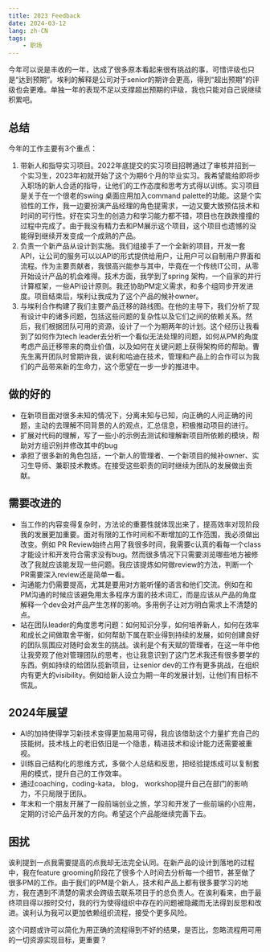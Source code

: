 ```yaml
---
title: 2023 Feedback
date: 2024-03-12
lang: zh-CN
tags: 
	- 职场
---
```


今年可以说是丰收的一年，达成了很多原本看起来很有挑战的事，可惜评级也只是“达到预期”。埃利的解释是公司对于senior的期许会更高，得到“超出预期”的评级也会更难。单独一年的表现不足以支撑超出预期的评级，我也只能对自己说继续积累吧。

## 总结

今年的工作主要有3个重点：

1. 带新人和指导实习项目。2022年底提交的实习项目招聘通过了审核并招到一个实习生，2023年初就开始了这个为期6个月的毕业实习。我希望能给即将步入职场的新人合适的指导，让他们的工作态度和思考方式得以训练。实习项目是关于在一个很老的swing 桌面应用加入command palette的功能。这是个实验性的工作，我一边要扮演产品经理的角色提需求，一边又要大致预估技术和时间的可行性。好在实习生的创造力和学习能力都不错，项目也在跌跌撞撞的过程中完成了。由于我没有精力去和PM展示这个项目，这个项目也遗憾的没能得到继续开发变成一个成熟的产品。
2. 负责一个新产品从设计到实施。我们组接手了一个全新的项目，开发一套API，让公司的服务可以以API的形式提供给用户，让用户可以自制用户界面和流程。作为主要贡献者，我很高兴能参与其中，毕竟在一个传统IT公司，从零开始设计产品的机会难得。技术方面，我学到了spring 架构，一个自家的并行计算框架，一些API设计原则。我还协助PM定义需求，和多个组同步开发进度。项目结束后，埃利让我成为了这个产品的候补owner。
3. 与埃利合作构建了我们主要产品迁移的路线图。在他的主导下，我们分析了现有设计中的诸多问题，包括这些问题的复杂性以及它们之间的依赖关系。然后，我们根据团队可用的资源，设计了一个为期两年的计划。这个经历让我看到了如何作为tech leader去分析一个看似无法处理的问题，如何从PM的角度考虑产品迁移带来的商业价值，以及如何在关键问题上获得架构师的帮助。曹先生离开团队时曾期许我，诶利和哈迪在技术，管理和产品上的合作可以为我们的产品带来新的生命力，这个愿望在一步一步的推进中。

## 做的好的

- 在新项目面对很多未知的情况下，分离未知与已知，向正确的人问正确的问题，主动的去理解不同背景的人的观点，汇总信息，积极推动项目的进行。
- 扩展对代码的理解，写了一些小的示例去测试和理解新项目所依赖的模块，帮助对方组识别并修改其中的bug
- 承担了很多新的角色包括，一个新人的管理者、一个新项目的候补owner、实习生导师、兼职技术教练。在接受这些职责的同时继续为团队的发展做出贡献。

## 需要改进的

- 当工作的内容变得复杂时，方法论的重要性就体现出来了，提高效率对现阶段我的发展更加重要。面对有限的工作时间和不断增加的工作范围，我必须做出改变。例如 PR Review始终占用了我很多时间，我需要c认真的看每一个class才能设计和开发符合需求没有bug。然而很多情况下只需要浏览哪些地方被修改了我就应该能发现一些问题。我应该提炼如何做review的方法，判断一个PR需要深入review还是简单一看。
- 沟通能力仍需要提高，尤其是要用对方能听懂的语言和他们交流。例如在和PM沟通的时候应该避免用太多程序方面的技术词汇，而是应该从产品的角度解释一个dev会对产品产生怎样的影响。多用例子让对方明白需求上不清楚的点。
- 站在团队leader的角度思考问题：如何知识分享，如何培养新人，如何在效率和成长之间做取舍平衡，如何帮助下属在职业得到持续的发展，如何创建良好的团队氛围应对随时会发生的挑战。诶利是个有天赋的管理者，在这一年中他让我旁观了他对管理团队的思考，也让我意识到了这门艺术我还有很多要学的东西。例如持续的给团队揽新项目，让senior dev的工作有更多挑战，在组织内有更大的visibility。例如给新人设立为期一年的发展计划，让他们有目标不慌乱。

## 2024年展望

- AI的加持使得学习新技术变得更加易用可得，我应该借助这个力量扩充自己的技能树。技术栈上的老旧依旧是一个隐患，精进技术和设计能力还需要被重视。
- 训练自己结构化的思维方式，多做个人总结和反思，把经验提炼成可以复制套用的模式，提升自己的工作效率。
- 通过coaching，coding-kata， blog， workshop提升自己在部门的影响力，不只局限于团队。
- 年末和一个朋友开展了一段前端创业之旅，学习和开发了一些前端的小应用，定期的讨论产品开发的方向。希望这个产品能继续完善下去。

## 困扰

诶利提到一点我需要提高的点我却无法完全认同。在新产品的设计到落地的过程中，我在feature grooming阶段花了很多个人时间去分析每一个细节，甚至做了很多PM的工作。由于我们的PM是个新人，技术和产品上都有很多要学习的地方，我在遇到不清楚的需求会跨级去联系项目于的总负责人。在诶利看来，由于最终项目得以按时交付，我的行为使得组织中存在的问题被隐藏而无法得到反思和改进。诶利认为我可以更加依赖组织流程，接受个更多风险。

这个问题或许可以简化为用正确的流程得到不好的结果，是否比，忽略流程用可用的一切资源实现目标，更重要？